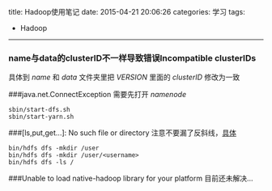 title: Hadoop使用笔记
date: 2015-04-21 20:06:26
categories: 学习
tags:
- Hadoop
---

### name与data的clusterID不一样导致错误Incompatible clusterIDs
具体到 *name* 和 *data* 文件夹里把 *VERSION* 里面的 *clusterID* 修改为一致

<!--more-->

###java.net.ConnectException
需要先打开 *namenode* 
```
sbin/start-dfs.sh
sbin/start-yarn.sh
```

###[ls,put,get...]: No such file or directory
注意不要漏了反斜线，[具体](http://hadoop.apache.org/docs/current/hadoop-project-dist/hadoop-common/SingleCluster.html#Execution)
```
bin/hdfs dfs -mkdir /user
bin/hdfs dfs -mkdir /user/<username>
bin/hdfs dfs -ls /
```

###Unable to load native-hadoop library for your platform
目前还未解决...


